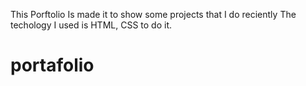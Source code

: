 This Porftolio Is made it to show some projects that I do reciently 
The techology I used is HTML, CSS to do it.
# portafolio
